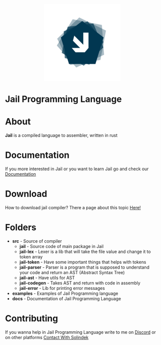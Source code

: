 <div align="center">
  <img src="./logo.png" alt="Logo" width="250" />
</div>

# Jail Programming Language
# About
**Jail** is a compiled language to assembler, written in rust
# Documentation
If you more interested in Jail or you want to learn Jail go and check our [Documentation](https://github.com/SolindekDev/Jail/blob/main/Documentation/Introduction.md) 
# Download
How to download jail compiler? There a page about this topic [Here!](https://github.com/SolindekDev/Jail/blob/main/Documentation/Download/Download.md)
# Folders
- **src** - Source of compiler
  - **jail** - Source code of main package in Jail
  - **jail-lex** - Lexer is a lib that will take the file value and change it to token array
  - **jail-token** - Have some important things that helps with tokens
  - **jail-parser** - Parser is a program that is supposed to understand your code and return an AST (Abstract Syntax Tree)
  - **jail-ast** - Have utils for AST
  - **jail-codegen** - Takes AST and return with code in assembly
  - **jail-error** - Lib for printing error messages
- **examples** - Examples of Jail Programming language
- **docs** - Documentation of Jail Programming Language
# Contributing
If you wanna help in Jail Programming Language write to me on [Discord](https://discord.com/users/644446151210172447) or on other platforms [Contact With Solindek](https://solindek.tech/contact.html)


